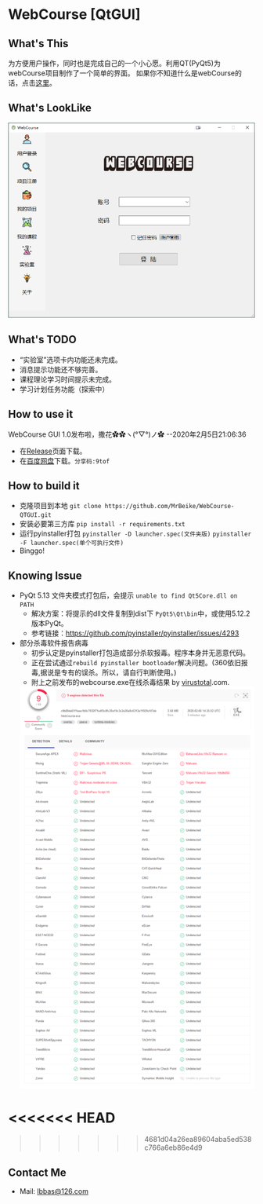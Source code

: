 # WebCourse [QtGUI]

## What's This 
为方便用户操作，同时也是完成自己的一个小心愿。利用QT(PyQt5)为webCourse项目制作了一个简单的界面。
如果你不知道什么是webCourse的话，点击[这里](https://github.com/MrBeike/webCourse)。

## What's LookLike
<img src="screenshot.png">

## What's TODO
- “实验室”选项卡内功能还未完成。
- 消息提示功能还不够完善。
- 课程理论学习时间提示未完成。
- 学习计划任务功能（探索中）
  
## How to use it
  WebCourse GUI 1.0发布啦，撒花✿✿ヽ(°▽°)ノ✿  --2020年2月5日21:06:36
- 在[Release](https://github.com/MrBeike/WebCourse-QTGUI/releases)页面下载。
- 在[百度网盘](https://pan.baidu.com/s/1Iiz5ryg8rsNMqVKNyC_epQ)下载。`分享码:9tof`

## How to build it
+ 克隆项目到本地    `git clone https://github.com/MrBeike/WebCourse-QTGUI.git`
+ 安装必要第三方库   `pip install -r requirements.txt`
+ 运行pyinstaller打包  `pyinstaller -D launcher.spec(文件夹版)`  `pyinstaller -F launcher.spec(单个可执行文件)`
+ Binggo!

## Knowing Issue
+ PyQt 5.13 文件夹模式打包后，会提示 `unable to find Qt5Core.dll on PATH` 
  - 解决方案：将提示的dll文件复制到dist下 `PyQt5\Qt\bin`中，或使用5.12.2版本PyQt。
  - 参考链接：https://github.com/pyinstaller/pyinstaller/issues/4293
+ 部分杀毒软件报告病毒
  - 初步认定是pyinstaller打包造成部分杀软报毒。程序本身并无恶意代码。
  - 正在尝试通过`rebuild pyinstaller bootloader`解决问题。(360依旧报毒,据说是专有的误杀。所以，请自行判断使用。)
  - 附上之前发布的webcourse.exe在线杀毒结果 by [virustotal](https://www.virustotal.com/).com.
  <img src="VirusTotal.png">
<<<<<<< HEAD
=======

>>>>>>> 4681d04a26ea89604aba5ed538c766a6eb86e4d9
## Contact Me
- Mail: lbbas@126.com
